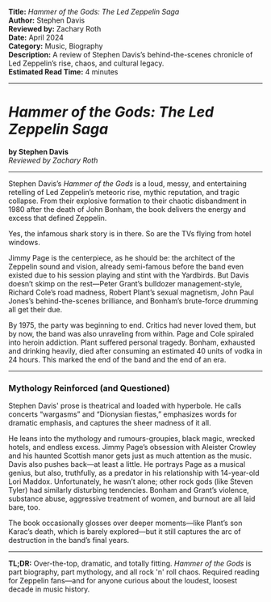 **Title:** _Hammer of the Gods: The Led Zeppelin Saga_  
**Author:** Stephen Davis  
**Reviewed by:** Zachary Roth  
**Date:** April 2024  
**Category:** Music, Biography  
**Description:** A review of Stephen Davis’s behind-the-scenes chronicle of Led Zeppelin’s rise, chaos, and cultural legacy.  
**Estimated Read Time:** 4 minutes

---

# _Hammer of the Gods: The Led Zeppelin Saga_

**by Stephen Davis**  
_Reviewed by Zachary Roth_

---

Stephen Davis’s _Hammer of the Gods_ is a loud, messy, and entertaining retelling of Led Zeppelin’s meteoric rise, mythic reputation, and tragic collapse. From their explosive formation to their chaotic disbandment in 1980 after the death of John Bonham, the book delivers the energy and excess that defined Zeppelin.

Yes, the infamous shark story is in there. So are the TVs flying from hotel windows.

Jimmy Page is the centerpiece, as he should be: the architect of the Zeppelin sound and vision, already semi-famous before the band even existed due to his session playing and stint with the Yardbirds. But Davis doesn’t skimp on the rest—Peter Grant’s bulldozer management-style, Richard Cole’s road madness, Robert Plant’s sexual magnetism, John Paul Jones’s behind-the-scenes brilliance, and Bonham’s brute-force drumming all get their due.

By 1975, the party was beginning to end. Critics had never loved them, but by now, the band was also unraveling from within. Page and Cole spiraled into heroin addiction. Plant suffered personal tragedy. Bonham, exhausted and drinking heavily, died after consuming an estimated 40 units of vodka in 24 hours. This marked the end of the band and the end of an era.

---

### Mythology Reinforced (and Questioned)

Stephen Davis' prose is theatrical and loaded with hyperbole. He calls concerts “wargasms” and “Dionysian fiestas,” emphasizes words for dramatic emphasis, and captures the sheer madness of it all.

He leans into the mythology and rumours-groupies, black magic, wrecked hotels, and endless excess. Jimmy Page’s obsession with Aleister Crowley and his haunted Scottish manor gets just as much attention as the music. Davis also pushes back—at least a little. He portrays Page as a musical genius, but also, truthfully, as a predator in his relationship with 14-year-old Lori Maddox. Unfortunately, he wasn’t alone; other rock gods (like Steven Tyler) had similarly disturbing tendencies. Bonham and Grant’s violence, substance abuse, aggressive treatment of women, and burnout are all laid bare, too.

The book occasionally glosses over deeper moments—like Plant’s son Karac’s death, which is barely explored—but it still captures the arc of destruction in the band’s final years.

---

**TL;DR:** Over-the-top, dramatic, and totally fitting. _Hammer of the Gods_ is part biography, part mythology, and all rock 'n' roll chaos. Required reading for Zeppelin fans—and for anyone curious about the loudest, loosest decade in music history.
